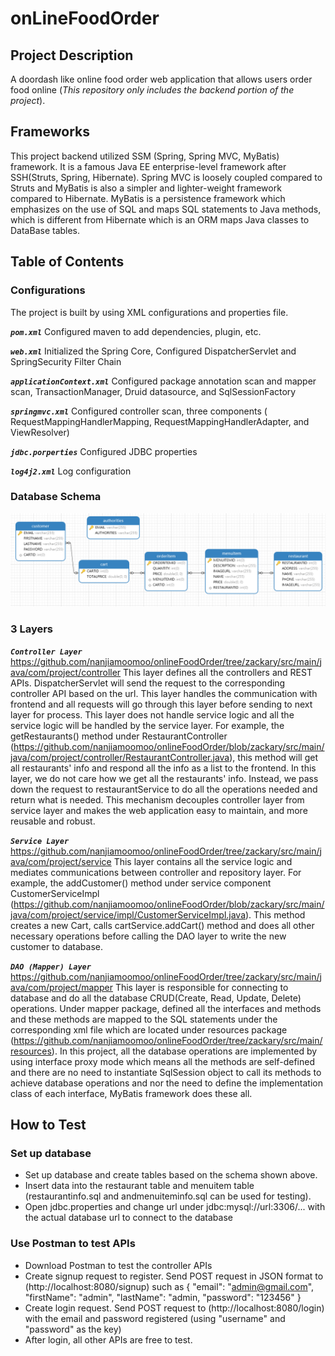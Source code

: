 # onLineFoodOrder

## **Project Description**
A doordash like online food order web application that allows users order food online (_This repository only includes the backend portion of the project_).


## **Frameworks**
This project backend utilized SSM (Spring, Spring MVC, MyBatis) framework. It is a famous Java EE enterprise-level framework
after SSH(Struts, Spring, Hibernate). Spring MVC is loosely coupled compared to Struts and MyBatis is also a simpler and lighter-weight framework compared to Hibernate. MyBatis is a persistence framework which emphasizes on the use of SQL and maps SQL statements to 
Java methods, which is different from Hibernate which is an ORM maps Java classes to DataBase tables. 

## **Table of Contents**

### **Configurations**
The project is built by using XML configurations and properties file. 

**_`pom.xml`_** Configured maven to add dependencies, plugin, etc.

**_`web.xml`_** Initialized the Spring Core, Configured DispatcherServlet and SpringSecurity Filter Chain

**_`applicationContext.xml`_** Configured package annotation scan and mapper scan, TransactionManager, Druid datasource, and SqlSessionFactory

**_`springmvc.xml`_** Configured controller scan, three components ( RequestMappingHandlerMapping, RequestMappingHandlerAdapter, and ViewResolver)

**_`jdbc.porperties`_** Configured JDBC properties

**_`log4j2.xml`_** Log configuration

### **Database Schema**
![](src/main/resources/img/img.png)

### **3 Layers**
**_`Controller Layer`_** <https://github.com/nanjiamoomoo/onlineFoodOrder/tree/zackary/src/main/java/com/project/controller>
This layer defines all the controllers and REST APIs. DispatcherServlet will send the request to the corresponding controller API based on the url. This layer handles the communication with frontend and all requests will go through this layer before sending to next layer for process. This layer does not handle service logic and all the service logic will be handled by the service layer. For example, the getRestaurants() method under RestaurantController (<https://github.com/nanjiamoomoo/onlineFoodOrder/blob/zackary/src/main/java/com/project/controller/RestaurantController.java>), this method will get all restaurants' info and respond all the 
info as a list to the frontend. In this layer, we do not care how we get all the restaurants' info. Instead, we pass down the request to restaurantService to do all the 
operations needed and return what is needed. This mechanism decouples controller layer from service layer and makes the web application easy to maintain, and more reusable and robust. 

**_`Service Layer`_** <https://github.com/nanjiamoomoo/onlineFoodOrder/tree/zackary/src/main/java/com/project/service>
This layer contains all the service logic and mediates communications between controller and repository layer. For example, the addCustomer() method under service component CustomerServiceImpl (<https://github.com/nanjiamoomoo/onlineFoodOrder/blob/zackary/src/main/java/com/project/service/impl/CustomerServiceImpl.java>).
This method creates a new Cart, calls cartService.addCart() method and does all other necessary operations before calling the DAO layer to write the new customer to database. 

**_`DAO (Mapper) Layer`_** <https://github.com/nanjiamoomoo/onlineFoodOrder/tree/zackary/src/main/java/com/project/mapper>
This layer is responsible for connecting to database and do all the database CRUD(Create, Read, Update, Delete) operations. Under mapper package, defined all the interfaces and methods and these methods are mapped to the SQL statements under the corresponding xml file which are located under resources package (<https://github.com/nanjiamoomoo/onlineFoodOrder/tree/zackary/src/main/resources>). 
In this project, all the database operations are implemented by using interface proxy mode which means all the methods are self-defined and there are no need to instantiate SqlSession object to call its methods to achieve database operations and nor the need to define the implementation class of each interface, MyBatis framework does 
these all.

## **How to Test**

### **Set up database**
* Set up database and create tables based on the schema shown above. 
* Insert data into the restaurant table and menuitem table (restaurantinfo.sql and andmenuiteminfo.sql can be
used for testing). 
* Open jdbc.properties and change url under jdbc:mysql://url:3306/... with the actual database url to connect to the database

### **Use Postman to test APIs**
* Download Postman to test the controller APIs
* Create signup request to register. Send POST request in JSON format to (http://localhost:8080/signup) such as
 {
  "email": "admin@gmail.com",
  "firstName": "admin",
  "lastName": "admin,
  "password": "123456"
  }
* Create login request. Send POST request to (http://localhost:8080/login) with the email and password registered (using "username" and "password" as the key)
* After login, all other APIs are free to test. 

